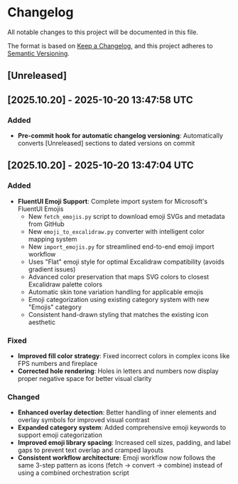 # Changelog

All notable changes to this project will be documented in this file.

The format is based on [Keep a Changelog](https://keepachangelog.com/en/1.0.0/),
and this project adheres to [Semantic Versioning](https://semver.org/spec/v2.0.0.html).

## [Unreleased]

## [2025.10.20] - 2025-10-20 13:47:58 UTC


### Added
- **Pre-commit hook for automatic changelog versioning**: Automatically converts [Unreleased] sections to dated versions on commit

## [2025.10.20] - 2025-10-20 13:47:04 UTC


### Added
- **FluentUI Emoji Support**: Complete import system for Microsoft's FluentUI Emojis
  - New `fetch_emojis.py` script to download emoji SVGs and metadata from GitHub
  - New `emoji_to_excalidraw.py` converter with intelligent color mapping system
  - New `import_emojis.py` for streamlined end-to-end emoji import workflow
  - Uses "Flat" emoji style for optimal Excalidraw compatibility (avoids gradient issues)
  - Advanced color preservation that maps SVG colors to closest Excalidraw palette colors
  - Automatic skin tone variation handling for applicable emojis
  - Emoji categorization using existing category system with new "Emojis" category
  - Consistent hand-drawn styling that matches the existing icon aesthetic

### Fixed
- **Improved fill color strategy**: Fixed incorrect colors in complex icons like FPS numbers and fireplace
- **Corrected hole rendering**: Holes in letters and numbers now display proper negative space for better visual clarity

### Changed
- **Enhanced overlay detection**: Better handling of inner elements and overlay symbols for improved visual contrast
- **Expanded category system**: Added comprehensive emoji keywords to support emoji categorization
- **Improved emoji library spacing**: Increased cell sizes, padding, and label gaps to prevent text overlap and cramped layouts
- **Consistent workflow architecture**: Emoji workflow now follows the same 3-step pattern as icons (fetch → convert → combine) instead of using a combined orchestration script
